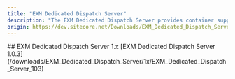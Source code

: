 ```yaml
---
title: "EXM Dedicated Dispatch Server"
description: "The EXM Dedicated Dispatch Server provides container support for DDS (Dedicated Dispatch Servers), speeding up the message generation and sending process."
origin: https://dev.sitecore.net/Downloads/EXM_Dedicated_Dispatch_Server.aspx
---
```


<Card variant='outlineRaised' px={0} mb={8}>
<CardHeader>
## EXM Dedicated Dispatch Server 1.x
</CardHeader>
<CardBody>
[EXM Dedicated Dispatch Server 1.0.3](/downloads/EXM_Dedicated_Dispatch_Server/1x/EXM_Dedicated_Dispatch_Server_103)
</CardBody>          
</Card>